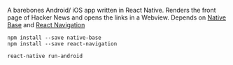A barebones Android/ iOS app written in React Native. Renders the front page of Hacker News and opens the links in a Webview. Depends on [Native Base](https://github.com/GeekyAnts/NativeBase) and [React Navigation](https://github.com/react-navigation/react-navigation)

```
npm install --save native-base
npm install --save react-navigation
```

```
react-native run-android
```